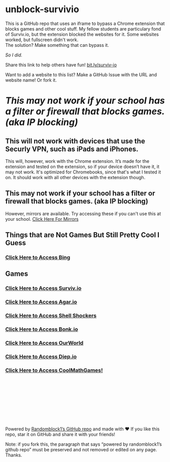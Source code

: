 # unblock-survivio
This is a GitHub repo that uses an iframe to bypass a Chrome extension that blocks games and other cool stuff. My fellow students are particulary fond of Surviv.io, but the extension blocked the websites for it. Some websites worked, but fullscreen didn't work.
<br>
The solution? Make something that can bypass it.
<br>

*So I did.*

Share this link to help others have fun! [bit.ly/surviv-io](http://bit.ly/surviv-io)

Want to add a website to this list? Make a GitHub Issue with the URL and website name! Or fork it.

# *This may not work if your school has a filter or firewall that blocks games. (aka IP blocking)*

## This will not work with devices that use the Securly VPN, such as iPads and iPhones.
This will, however, work with the Chrome extension. It’s made for the extension and tested on the extension, so if your device doesn’t have it, it may not work. It's optimized for Chromebooks, since that's what I tested it on. It should work with all other devices with the extension though.
## This may not work if your school has a filter or firewall that blocks games. (aka IP blocking)
However, mirrors are available. Try accessing these if you can't use this at your school. [Click Here For Mirrors](https://randomblock1.github.io/unblock-survivio/mirrors.txt)


## Things that are Not Games But Still Pretty Cool I Guess
### [Click Here to Access Bing](https://randomblock1.github.io/unblock-survivio/bing.html "Note: you can’t click links")

## Games
### [Click Here to Access Surviv.io](https://randomblock1.github.io/unblock-survivio/survivio.html "Surviv.io Unblocked!")
### [Click Here to Access Agar.io](https://randomblock1.github.io/unblock-survivio/agar.html "Agar.io Unblocked!")
### [Click Here to Access Shell Shockers](https://randomblock1.github.io/unblock-survivio/shellshockers.html "Shell Shockers Unblocked!")
### [Click Here to Access Bonk.io](https://randomblock1.github.io/unblock-survivio/bonk.html "Bonk.io Unblocked!")
### [Click Here to Access OurWorld](https://randomblock1.github.io/unblock-survivio/ourworld.html "OurWorld Unblocked!")
### [Click Here to Access Diep.io](https://randomblock1.github.io/unblock-survivio/diep.html "Diep.io Unblocked!")
### [Click Here to Access CoolMathGames!](https://randomblock1.github.io/unblock-survivio/coolmathgames.html "ah, the good old days")
<br><br><br><br><br><br><br><br>

Powered by [Randomblock1’s GitHub repo](https://github.com/Randomblock1/unblock-survivio "GitHub: where all the cool kids hang out") and made with ❤️
If you like this repo, star it on GitHub and share it with your friends!

Note: if you fork this, the paragraph that says “powered by randomblock1’s github repo” must be preserved and not removed or edited on any page. Thanks.
